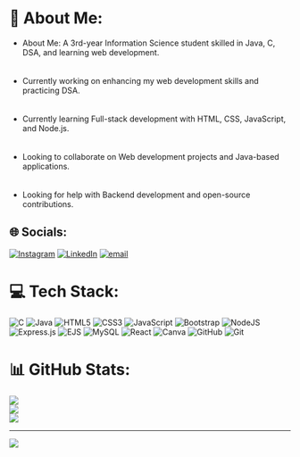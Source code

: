 # 💫 About Me:
<ul>
<li>About Me: A 3rd-year Information Science student skilled in Java, C, DSA, and learning web development.</li><br><br><li>Currently working on enhancing my web development skills and practicing DSA.</li><br><br><li>Currently learning Full-stack development with HTML, CSS, JavaScript, and Node.js.</li><br><br><li>Looking to collaborate on Web development projects and Java-based applications.</li><br><br><li>Looking for help with Backend development and open-source contributions.</li>
</ul>

## 🌐 Socials:
[![Instagram](https://img.shields.io/badge/Instagram-%23E4405F.svg?logo=Instagram&logoColor=white)](https://instagram.com/__soni_sn) [![LinkedIn](https://img.shields.io/badge/LinkedIn-%230077B5.svg?logo=linkedin&logoColor=white)](https://linkedin.com/in/sonika-shekharegowda) [![email](https://img.shields.io/badge/Email-D14836?logo=gmail&logoColor=white)](mailto:sonikagowda2005@gmail.com) 

# 💻 Tech Stack:
![C](https://img.shields.io/badge/c-%2300599C.svg?style=flat&logo=c&logoColor=white) ![Java](https://img.shields.io/badge/java-%23ED8B00.svg?style=flat&logo=openjdk&logoColor=white) ![HTML5](https://img.shields.io/badge/html5-%23E34F26.svg?style=flat&logo=html5&logoColor=white) ![CSS3](https://img.shields.io/badge/css3-%231572B6.svg?style=flat&logo=css3&logoColor=white) ![JavaScript](https://img.shields.io/badge/javascript-%23323330.svg?style=flat&logo=javascript&logoColor=%23F7DF1E) ![Bootstrap](https://img.shields.io/badge/bootstrap-%238511FA.svg?style=flat&logo=bootstrap&logoColor=white) ![NodeJS](https://img.shields.io/badge/node.js-6DA55F?style=flat&logo=node.js&logoColor=white) ![Express.js](https://img.shields.io/badge/express.js-%23404d59.svg?style=flat&logo=express&logoColor=%2361DAFB) ![EJS](https://img.shields.io/badge/ejs-%23B4CA65.svg?style=flat&logo=ejs&logoColor=black) ![MySQL](https://img.shields.io/badge/mysql-4479A1.svg?style=flat&logo=mysql&logoColor=white) ![React](https://img.shields.io/badge/react-%2320232a.svg?style=flat&logo=react&logoColor=%2361DAFB) ![Canva](https://img.shields.io/badge/Canva-%2300C4CC.svg?style=flat&logo=Canva&logoColor=white) ![GitHub](https://img.shields.io/badge/github-%23121011.svg?style=flat&logo=github&logoColor=white) ![Git](https://img.shields.io/badge/git-%23F05033.svg?style=flat&logo=git&logoColor=white)
# 📊 GitHub Stats:
![](https://github-readme-stats.vercel.app/api?username=Sonika-gowda&theme=radical&hide_border=true&include_all_commits=false&count_private=false)<br/>
![](https://nirzak-streak-stats.vercel.app/?user=Sonika-gowda&theme=radical&hide_border=true)<br/>
![](https://github-readme-stats.vercel.app/api/top-langs/?username=Sonika-gowda&theme=radical&hide_border=true&include_all_commits=false&count_private=false&layout=compact)

---
[![](https://visitcount.itsvg.in/api?id=Sonika-gowda&icon=0&color=0)](https://visitcount.itsvg.in)

<!-- Proudly created with GPRM ( https://gprm.itsvg.in ) -->
